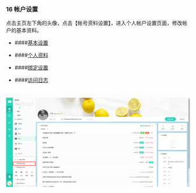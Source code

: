 ### 16 帐户设置

点击主页左下角的头像，点击【帐号资料设置】，进入个人帐户设置页面，修改帐户的基本资料。

* ####[基本设置](/guan-li-yuan-shou-ce/qi-ye-hou-tai/qi-ye-she-zhi/ji-ben-she-zhi.md)

* ####[个人资料](/yong-hu-zhi-nan/yong-hu-shou-ce/zhang-hu-she-zhi/ge-ren-zi-liao.md)

* ####[绑定设置](/yong-hu-zhi-nan/yong-hu-shou-ce/zhang-hu-she-zhi/bang-ding-she-zhi.md)

* ####[访问日志](/yong-hu-zhi-nan/yong-hu-shou-ce/zhang-hu-she-zhi/fang-wen-ri-zhi.md)

# ![](/assets/16账户设置.png)